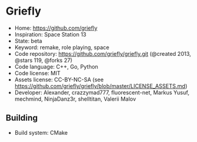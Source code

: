 # Griefly

- Home: https://github.com/griefly
- Inspiration: Space Station 13
- State: beta
- Keyword: remake, role playing, space
- Code repository: https://github.com/griefly/griefly.git (@created 2013, @stars 119, @forks 27)
- Code language: C++, Go, Python
- Code license: MIT
- Assets license: CC-BY-NC-SA (see https://github.com/griefly/griefly/blob/master/LICENSE_ASSETS.md)
- Developer: Alexander, crazzymad777, fluorescent-net, Markus Yusuf, mechmind, NinjaDanz3r, shelltitan, Valerii Malov

## Building

- Build system: CMake
